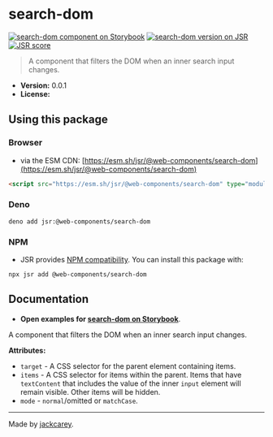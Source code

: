 # search-dom

[![search-dom component on Storybook](https://cdn.jsdelivr.net/gh/storybookjs/brand@main/badge/badge-storybook.svg)](https://jackcarey.co.uk/web-components/storybook-static/?path=/docs/components-search-dom) [![search-dom version on JSR](https://jsr.io/badges/@web-components/search-dom)](https://jsr.io/@web-components/search-dom/versions) [![JSR score](https://jsr.io/badges/@web-components/search-dom/score)](https://jsr.io/@web-components/search-dom/score)

> A component that filters the DOM when an inner search input changes.

-   **Version:** 0.0.1
-   **License:** [](./LICENSE.md)

## Using this package

### Browser

-   via the ESM CDN: [https://esm.sh/jsr/@web-components/search-dom](https://esm.sh/jsr/@web-components/search-dom)

```html
<script src="https://esm.sh/jsr/@web-components/search-dom" type="module"></script>
```

### Deno

```
deno add jsr:@web-components/search-dom
```

### NPM

-   JSR provides [NPM compatibility](https://jsr.io/docs/npm-compatibility). You can install this package with:

```
npx jsr add @web-components/search-dom
```

## Documentation

-   **Open examples for [search-dom on Storybook](https://jackcarey.co.uk/web-components/storybook-static/?path=/docs/components-search-dom)**.

A component that filters the DOM when an inner search input changes.

**Attributes:**

-   `target` - A CSS selector for the parent element containing items.
-   `items` - A CSS selector for items within the parent. Items that have `textContent` that includes the value of the inner `input` element will remain visible. Other items will be hidden.
-   `mode` - `normal`/omitted or `matchCase`.


---

Made by [jackcarey](https://jackcarey.co.uk).
